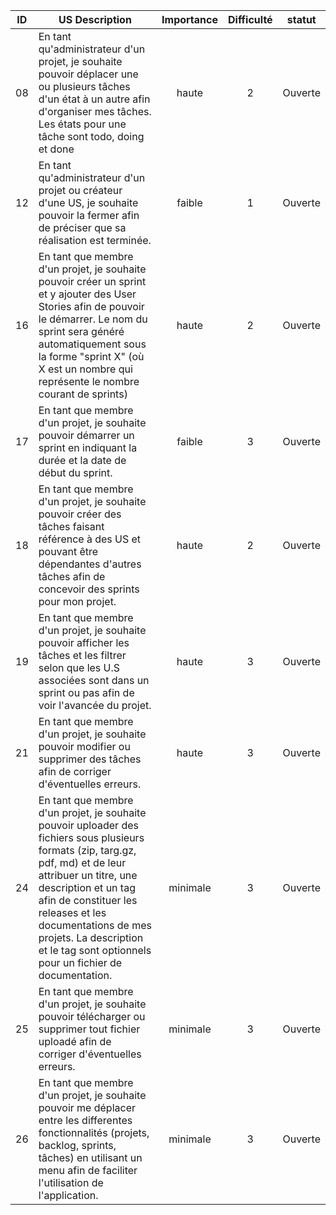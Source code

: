 | ID | US Description | Importance | Difficulté  | statut
|:--:|----------------|:----------:|:-----------:|:----------:
|08 | En tant qu'administrateur d'un projet, je souhaite pouvoir déplacer une ou plusieurs tâches d'un état à un autre afin d'organiser mes tâches. Les états pour une tâche sont todo, doing et done | haute | 2 | Ouverte |
|12 | En tant qu'administrateur d'un projet ou créateur d'une US, je souhaite pouvoir la fermer afin de préciser que sa réalisation est terminée. | faible | 1 | Ouverte |
|16 | En tant que membre d'un projet, je souhaite pouvoir créer un sprint et y ajouter des User Stories afin de pouvoir le démarrer. Le nom du sprint sera généré automatiquement sous la forme "sprint X" (où X est un nombre qui représente le nombre courant de sprints) | haute | 2 | Ouverte |
|17 | En tant que membre d'un projet, je souhaite pouvoir démarrer un sprint en indiquant la durée et la date de début du sprint. | faible | 3 | Ouverte |
|18 | En tant que membre d'un projet, je souhaite pouvoir créer des tâches faisant référence à des US et pouvant être dépendantes d'autres tâches afin de concevoir des sprints pour mon projet. | haute | 2 | Ouverte |
|19 | En tant que membre d'un projet, je souhaite pouvoir afficher les tâches et les filtrer selon que les U.S associées sont dans un sprint ou pas afin de voir l'avancée du projet. | haute | 3 | Ouverte |
|21 | En tant que membre d'un projet, je souhaite pouvoir modifier ou supprimer des tâches afin de corriger d'éventuelles erreurs. | haute | 3 | Ouverte |
|24 | En tant que membre d'un projet, je souhaite pouvoir uploader des fichiers sous plusieurs formats (zip, targ.gz, pdf, md) et de leur attribuer un titre, une description et un tag afin de constituer les releases et les documentations de mes projets. La description et le tag sont optionnels pour un fichier de documentation. | minimale | 3 | Ouverte |
|25 | En tant que membre d'un projet, je souhaite pouvoir télécharger ou supprimer tout fichier uploadé afin de corriger d'éventuelles erreurs. | minimale | 3 | Ouverte |
|26 | En tant que membre d'un projet, je souhaite pouvoir me déplacer entre les differentes fonctionnalités (projets, backlog, sprints, tâches) en utilisant un menu afin de faciliter l'utilisation de l'application. | minimale | 3 | Ouverte |